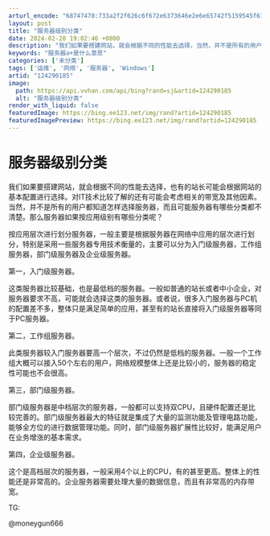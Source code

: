 ```yaml
---
arturl_encode: "68747470:733a2f2f626c6f672e6373646e2e6e65742f5159545f616b2f:61727469636c652f64657461696c732f313234323930313835"
layout: post
title: "服务器级别分类"
date: 2024-02-28 19:02:46 +0800
description: "我们如果要搭建网站，就会根据不同的性能去选择，当然，并不是所有的用户都知道怎样选择服务器，那么服务器"
keywords: "服务器a+是什么意思"
categories: ['未分类']
tags: ['运维', '网络', '服务器', 'Windows']
artid: "124290185"
image:
  path: https://api.vvhan.com/api/bing?rand=sj&artid=124290185
  alt: "服务器级别分类"
render_with_liquid: false
featuredImage: https://bing.ee123.net/img/rand?artid=124290185
featuredImagePreview: https://bing.ee123.net/img/rand?artid=124290185
---
```


# 服务器级别分类

我们如果要搭建网站，就会根据不同的性能去选择，也有的站长可能会根据网站的基本配置进行选择。对IT技术比较了解的还有可能会考虑相关的带宽及其他因素。当然，并不是所有的用户都知道怎样选择服务器，而且可能服务器有哪些分类都不清楚。那么服务器如果按应用级别有哪些分类呢？
  
按应用层次进行划分服务器，一般主要是根据服务器在网络中应用的层次进行划分，特别是采用一些服务器专用技术衡量的，主要可以分为入门级服务器，工作组服务器，部门级服务器及企业级服务器。
  
第一，入门级服务器。
  
这类服务器比较基础，也是最低档的服务器。一般如普通的站长或者中小企业，对服务器要求不高，可能就会选择这类的服务器。或者说，很多入门服务器与PC机的配置差不多，整体只是满足简单的应用，甚至有的站长直接将入门级服务器等同于PC服务器。
  
第二，工作组服务器。
  
此类服务器较入门服务器要高一个层次，不过仍然是低档的服务器。一般一个工作组大概可以接入50个左右的用户，网络规模整体上还是比较小的，服务器的稳定性可能也不会很高。
  
第三，部门级服务器。
  
部门级服务器是中档层次的服务器，一般都可以支持双CPU，且硬件配置还是比较完善的。部门级服务器最大的特征就是集成了大量的监测功能及管理电路功能，能够全方位的进行数据管理功能。同时，部门级服务器扩展性比较好，能满足用户在业务增涨的基本需求。
  
第四，企业级服务器。
  
这个是高档层次的服务器，一般采用4个以上的CPU，有的甚至更高。整体上的性能还是非常高的。企业服务器需要处理大量的数据信息，而且有非常高的内存带宽。
  
TG:
  
@moneygun666